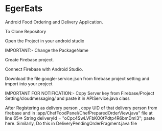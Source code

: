 # EgerEats
Android Food Ordering and Delivery Application.

To Clone Repository

Open the Project in your android studio

IMPORTANT:- Change the PackageName

Create Firebase project.

Connect Firebase with Android Studio.

Download the file google-service.json from firebase project setting and import into your project

IMPORTANT FOR NOTIFICATION:- Copy Server key from Firebase/Project Setting/cloudmessaging/ and paste it in APIService.java class

After Registering as delivery person , copy UID of that delivery person from firebase and in :app/ChefFoodPanel/ChefPreparedOrderView.java" file at line 65=> String deliveryId = "oCpc4SwLVFbKO0fPdtp4R6bmDmI3"; paste here. Similarly, Do this in DeliveryPendingOrderFragment.java file
